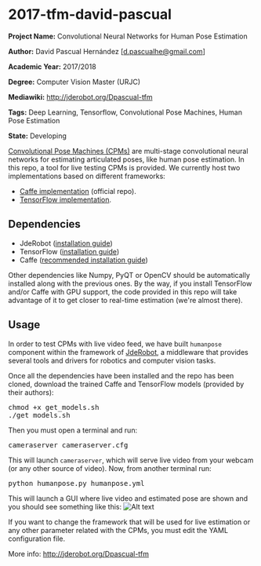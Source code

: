 # 2017-tfm-david-pascual

**Project Name:** Convolutional Neural Networks for Human Pose Estimation

**Author:** David Pascual Hernández [d.pascualhe@gmail.com]

**Academic Year:** 2017/2018

**Degree:** Computer Vision Master (URJC)

**Mediawiki:** http://jderobot.org/Dpascual-tfm

**Tags:** Deep Learning, Tensorflow, Convolutional Pose Machines, Human Pose Estimation

**State:** Developing 

[Convolutional Pose Machines (CPMs)](https://www.cv-foundation.org/openaccess/content_cvpr_2016/app/S20-08.pdf) are multi-stage
convolutional neural networks for estimating articulated poses, like human pose estimation. In this repo, a tool for
live testing CPMs is provided. We currently host two implementations based on different frameworks:
* [Caffe implementation](https://github.com/shihenw/convolutional-pose-machines-release) (official repo).
* [TensorFlow implementation](https://github.com/psycharo/cpm).

## Dependencies
* JdeRobot ([installation guide](http://jderobot.org/Installation))
* TensorFlow ([installation guide](https://www.tensorflow.org/install/install_linux))
* Caffe ([recommended installation guide](https://chunml.github.io/ChunML.github.io/project/Installing-Caffe-CPU-Only/))

Other dependencies like Numpy, PyQT or OpenCV should be automatically installed along with the previous ones. By the way, 
if you install TensorFlow and/or Caffe with GPU support, the code provided in this repo will take advantage of it to get 
closer to real-time estimation (we're almost there).

## Usage
In order to test CPMs with live video feed, we have built <code>humanpose</code> component within the framework of
[JdeRobot](http://jderobot.org/), a middleware that provides several tools and drivers for robotics and computer vision tasks.

Once all the dependencies have been installed and the repo has been cloned, download the trained Caffe and TensorFlow models (provided by their authors):
<pre>
chmod +x get_models.sh
./get_models.sh
</pre>

Then you must open a terminal and run:
<pre>
cameraserver cameraserver.cfg
</pre>
This will launch <code>cameraserver</code>, which will serve live video from your webcam (or any other source of video).
Now, from another terminal run:
<pre>
python humanpose.py humanpose.yml
</pre>

This will launch a GUI where live video and estimated pose are shown and you should see something like this:
![Alt text](http://jderobot.org/store/dpascual/uploads/images/tfm/humapose.png)

If you want to change the framework that will be used for live estimation or any other parameter related with the 
CPMs, you must edit the YAML configuration file.


 

More info: http://jderobot.org/Dpascual-tfm
